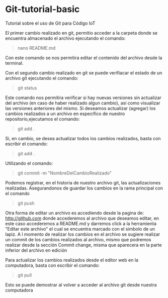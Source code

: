 # Git-tutorial-basic
Tutorial sobre el uso de Git para Código IoT

El primer cambio realizado en git, permitio acceder  a la carpeta donde se encuentra almacenado el archivo ejecutando el comando:

>nano README.md

Con este comando se nos permitira editar el contenido del archivo desde la terminal.


Con el segundo cambio realizado en git se puede verifiacar el estado de un archivo git ejecutando el comando:

>git status

Este comando nos permitira verificar si hay nuevas versiones sin actualizar del archivo (en caso de haber realizado algun cambio), asi como visualizar las 
versiones anteriores del mismo. Si deseamos actualizar (agregar) los cambios realizados a un archivo en especifico de nuestro repositorio,ejecutamos el comando:

>git add <NombreDelArchivo>.<ExtensionDelArchivo>

Si, en cambio, se desea actualizar todos los cambios realizados, basta con escribir el comando:

>git add .

Utilizando el comando:

>git commit -m "NombreDelCambioRealizado"

Podemos registrar, en el historia de nuestro archivo git, las actualizaciones realizadas. Asegurandonos de guardar los cambios en la rama principal con el
comando 

>git push

Otra forma de editar un archivo es accediendo desde la pagina de: http://github.com donde accederemos al archivo que deseamos editar, en este caso accederemos a README.md y darremos click a la herramienta "Editar este archivo" el cual se encuentra marcado con el simbolo de un lapiz. A l momento de realizar los cambios en el archivo se sugiere realizar un commit de los cambios realizados al archivo, mismo que podremos realizar desde la sección Commit change, misma que aparecera en la parte inferior del archivo en edición

Para actualizar los cambios realizados desde el editor web en la computadora, basta con escribir el comando:

>git pull

Esto se puede demostrar al volver a acceder al archivo git desde nuestra computadora
